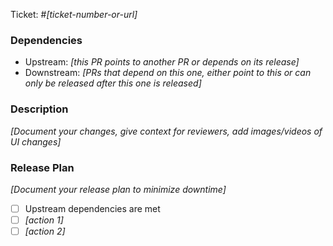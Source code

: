 Ticket: #_[ticket-number-or-url]_

### Dependencies

- Upstream: _[this PR points to another PR or depends on its release]_
- Downstream: _[PRs that depend on this one, either point to this or can only be released after this one is released]_

### Description

_[Document your changes, give context for reviewers, add images/videos of UI changes]_

### Release Plan

_[Document your release plan to minimize downtime]_

- [ ] Upstream dependencies are met
- [ ] _[action 1]_
- [ ] _[action 2]_
